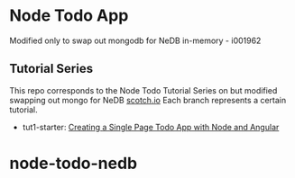 # Node Todo App
Modified only to swap out mongodb for NeDB in-memory - i001962


## Tutorial Series
This repo corresponds to the Node Todo Tutorial Series on but modified swapping out mongo for NeDB [scotch.io](http://scotch.io)
Each branch represents a certain tutorial.
- tut1-starter: [Creating a Single Page Todo App with Node and Angular](http://scotch.io/tutorials/javascript/creating-a-single-page-todo-app-with-node-and-angular)

# node-todo-nedb
